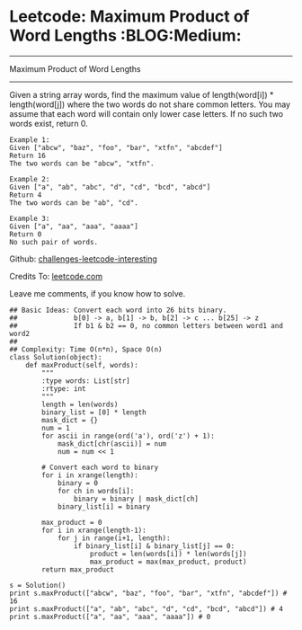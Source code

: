 # Leetcode: Maximum Product of Word Lengths     :BLOG:Medium:


---

Maximum Product of Word Lengths  

---

Given a string array words, find the maximum value of length(word[i]) \* length(word[j]) where the two words do not share common letters. You may assume that each word will contain only lower case letters. If no such two words exist, return 0.  

    Example 1:
    Given ["abcw", "baz", "foo", "bar", "xtfn", "abcdef"]
    Return 16
    The two words can be "abcw", "xtfn".

    Example 2:
    Given ["a", "ab", "abc", "d", "cd", "bcd", "abcd"]
    Return 4
    The two words can be "ab", "cd".

    Example 3:
    Given ["a", "aa", "aaa", "aaaa"]
    Return 0
    No such pair of words.

Github: [challenges-leetcode-interesting](https://github.com/DennyZhang/challenges-leetcode-interesting/tree/master/maximum-product-of-word-lengths)  

Credits To: [leetcode.com](https://leetcode.com/problems/maximum-product-of-word-lengths/description/)  

Leave me comments, if you know how to solve.  

    ## Basic Ideas: Convert each word into 26 bits binary.
    ##              b[0] -> a, b[1] -> b, b[2] -> c ... b[25] -> z
    ##              If b1 & b2 == 0, no common letters between word1 and word2
    ##
    ## Complexity: Time O(n*n), Space O(n)
    class Solution(object):
        def maxProduct(self, words):
            """
            :type words: List[str]
            :rtype: int
            """
            length = len(words)
            binary_list = [0] * length
            mask_dict = {}
            num = 1
            for ascii in range(ord('a'), ord('z') + 1):
                mask_dict[chr(ascii)] = num
                num = num << 1
    
            # Convert each word to binary
            for i in xrange(length):
                binary = 0
                for ch in words[i]:
                    binary = binary | mask_dict[ch]
                binary_list[i] = binary
    
            max_product = 0
            for i in xrange(length-1):
                for j in range(i+1, length):
                    if binary_list[i] & binary_list[j] == 0:
                        product = len(words[i]) * len(words[j])
                        max_product = max(max_product, product)
            return max_product
    
    s = Solution()
    print s.maxProduct(["abcw", "baz", "foo", "bar", "xtfn", "abcdef"]) # 16
    print s.maxProduct(["a", "ab", "abc", "d", "cd", "bcd", "abcd"]) # 4
    print s.maxProduct(["a", "aa", "aaa", "aaaa"]) # 0